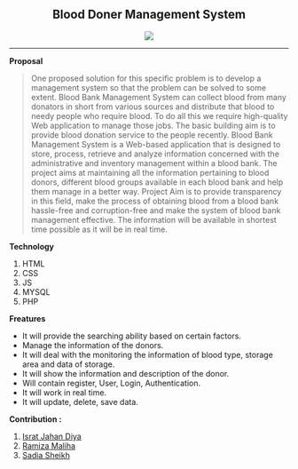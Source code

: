 <center><h2>Blood Doner Management System</center>
<div style="text-align:center"><img src="https://miro.medium.com/max/1838/1*KJACFKJ0GKtnhgR7OmlPFA.gif" /></div>

---
**Proposal**

> One proposed solution for this specific problem is to develop a management system so that the problem can be solved to some extent. Blood Bank Management System can collect blood from many donators in short from various sources and distribute that blood to needy people who require blood. To do all this we require high-quality Web application to manage those jobs. The basic building aim is to provide blood donation service to the people recently. Blood Bank Management System is a Web-based application that is designed to store, process, retrieve and analyze information concerned with the administrative and inventory management within a blood bank. The project aims at maintaining all the information pertaining to blood donors, different blood groups available in each blood bank and help them manage in a better way. Project Aim is to provide transparency in this field, make the process of obtaining blood from a blood bank hassle-free and corruption-free and make the system of blood bank management effective. The information will be available in shortest time possible as it will be in real time.

**Technology**

1. HTML
2. CSS
3. JS
4. MYSQL
5. PHP

**Freatures**

*   It will provide the searching ability based on certain factors.
*   Manage the information of the donors.
*   It will deal with the monitoring the information of blood type, storage area and data of storage.
*   It will show the information and description of the donor.
*   Will contain register, User, Login, Authentication.
*   It will work in real time.
*   It will update, delete, save data. 


**Contribution :**
1. [Israt Jahan Diya](https://github.com/diyaa222)
2. [Ramiza Maliha](https://github.com/ZamiraRamizoro)
3. [Sadia Sheikh]()
